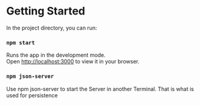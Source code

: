 # Getting Started

In the project directory, you can run:

### `npm start`

Runs the app in the development mode.\
Open [http://localhost:3000](http://localhost:3000) to view it in your browser.
 
 ### `npm json-server`
 Use npm json-server to start the Server in another Terminal. That is what is used for persistence
 
